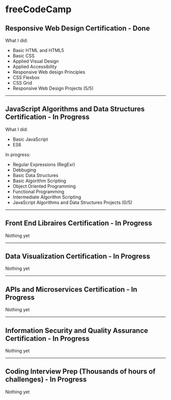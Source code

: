 # freeCodeCamp

## Responsive Web Design Certification - Done

What I did:

- Basic HTML and HTML5
- Basic CSS
- Applied Visual Design
- Applied Accessibility
- Responsive Web design Principles
- CSS Flexbox
- CSS Grid
- Responsive Web Design Projects (5/5)

---

## JavaScript Algorithms and Data Structures Certification - In Progress

What I did:

- Basic JavaScript
- ES6

In progress:

- Regular Expressions (RegExr)
- Debbuging
- Basic Data Structures
- Basic Algorithm Scripting
- Object Oriented Programming
- Functional Programming
- Intermediate Algorithm Scripting
- JavaScript Algorithms and Data Structures Projects (0/5)

---

## Front End Libraires Certification - In Progress

Nothing yet

---

## Data Visualization Certification - In Progress

Nothing yet

---

## APIs and Microservices Certification - In Progress

Nothing yet

---

## Information Security and Quality Assurance Certification - In Progress

Nothing yet

---

## Coding Interview Prep (Thousands of hours of challenges) - In Progress

Nothing yet
